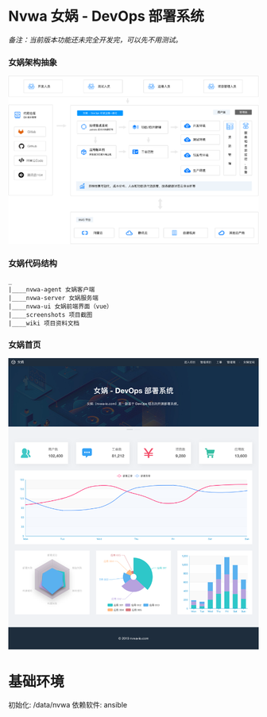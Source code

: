 # Nvwa 女娲 - DevOps 部署系统

*备注：当前版本功能还未完全开发完，可以先不用测试。*

### 女娲架构抽象

![nvwa-home](./screenshots/nvwa-arch.png)


### 女娲代码结构
```
_
|____nvwa-agent 女娲客户端
|____nvwa-server 女娲服务端
|____nvwa-ui 女娲前端界面（vue）
|____screenshots 项目截图
|____wiki 项目资料文档

```

### 女娲首页
![nvwa-home](./screenshots/home.png)

# 基础环境

初始化: /data/nvwa
依赖软件: ansible